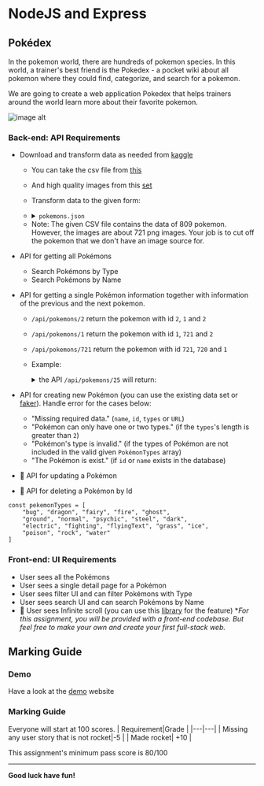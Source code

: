 # NodeJS and Express

## Pokédex
In the pokemon world, there are hundreds of pokemon species. In this world, a trainer's best friend is the Pokedex - a pocket wiki about all pokemon where they could find, categorize, and search for a pokemon. 

We are going to create a web application Pokedex that helps trainers around the world learn more about their favorite pokemon.

![image alt](https://cdn.helpex.vn/upload/2020/09/13/05-00-00-000-a6d21e95-eed2-457c-b048-f74476ccbe29.jpg)

### Back-end: API Requirements

- Download and transform data as needed from [kaggle](https://www.kaggle.com/datasets)
    - You can take the csv file from [this](https://www.kaggle.com/datasets/abcsds/pokemon?select=Pokemon.csv)
    - And high quality images from this [set](https://www.kaggle.com/datasets/kvpratama/pokemon-images-dataset)
    - Transform data to the given form:
    - <details>
        <summary><code>pokemons.json</code></summary> 
    
            { "data": [
                    {
                        "id": 1,
                        "name": "bulbasaur",
                        "types": [
                            "grass",
                            "poison"
                        ],
                        "url": "http://localhost:5000/images/1.png"
                    },...
                ],
                "totalPokemons": 721
            }
        
    </details>
        
    - Note: The given CSV file contains the data of 809 pokemon. However, the images are about 721 png images. Your job is to cut off the pokemon that we don't have an image source for.
        
- API for getting all Pokémons
    - Search Pokémons by Type
    - Search Pokémons by Name
- API for getting a single Pokémon information together with information of the previous and the next pokemon.
    - `/api/pokemons/2` return the pokemon with id `2`, `1` and `2`
    - `/api/pokemons/1` return the pokemon with id `1`, `721` and `2`
    - `/api/pokemons/721` return the pokemon with id `721`, `720` and `1`
    - Example: 
        <details><summary>the API <code>/api/pokemons/25</code> will return:</summary> 
    
            {
              "pokemon": {
                "name": "pikachu",
                "types": [
                  "electric"
                ],
                "id": 25,
                "url": "http://localhost:5000/images/25.png"
              },
              "previousPokemon": {
                "name": "arbok",
                "types": [
                  "poison"
                ],
                "id": 24,
                "url": "http://localhost:5000/images/24.png"
              },
              "nextPokemon": {
                "name": "raichu",
                "types": [
                  "electric"
                ],
                "id": 26,
                "url": "http://localhost:5000/images/26.png"
              }
            }
        
    </details> 
        
    
- API for creating new Pokémon (you can use the existing data set or [faker](https://fakerjs.dev/)). Handle error for the cases below:
    - "Missing required data." (`name`, `id`, `types` or `URL`)
    - "Pokémon can only have one or two types." (if the `types`'s length is greater than `2`)
    - "Pokémon's type is invalid." (if the types of Pokémon are not included in the valid given `PokémonTypes` array)
    - "The Pokémon is exist." (if `id` or `name` exists in the database)
- :rocket:  API for updating a Pokémon
- :rocket:  API for deleting a Pokémon by Id 


```javascript=
const pekemonTypes = [
    "bug", "dragon", "fairy", "fire", "ghost", 
    "ground", "normal", "psychic", "steel", "dark", 
    "electric", "fighting", "flyingText", "grass", "ice", 
    "poison", "rock", "water"
]
```
### Front-end: UI Requirements
- User sees all the Pokémons
- User sees a single detail page for a Pokémon
- User sees filter UI and can filter Pokémons with Type
- User sees search UI and can search Pokémons by Name
- :rocket: User sees Infinite scroll (you can use this [library](https://www.npmjs.com/package/react-infinite-scroll-component) for the feature)
**For this assignment, you will be provided with a front-end codebase. But feel free to make your own and create your first full-stack web.*
## Marking Guide
### Demo
Have a look at the [demo]() website

### Marking Guide
Everyone will start at 100 scores.
|   Requirement|Grade   |
|---|---|
|   Missing any user story that is not rocket|-5   |
|   Made rocket| +10  |


This assignment's minimum pass score is 80/100

--- 
**Good luck have fun!**